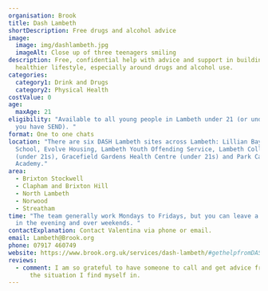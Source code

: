 ```yaml
---
organisation: Brook
title: Dash Lambeth
shortDescription: Free drugs and alcohol advice
image:
  image: img/dashlambeth.jpg
  imageAlt: Close up of three teenagers smiling
description: Free, confidential help with advice and support in building up a
  healthier lifestyle, especially around drugs and alcohol use.
categories:
  category1: Drink and Drugs
  category2: Physical Health
costValue: 0
age:
  maxAge: 21
eligibility: "Available to all young people in Lambeth under 21 (or under 25 if
  you have SEND). "
format: One to one chats
location: "There are six DASH Lambeth sites across Lambeth: Lillian Bayliss
  School, Evolve Housing, Lambeth Youth Offending Service, Lambeth College
  (under 21s), Gracefield Gardens Health Centre (under 21s) and Park Campus
  Academy."
area:
  - Brixton Stockwell
  - Clapham and Brixton Hill
  - North Lambeth
  - Norwood
  - Streatham
time: "The team generally work Mondays to Fridays, but you can leave a message
  in the evening and over weekends. "
contactExplanation: Contact Valentina via phone or email.
email: Lambeth@Brook.org
phone: 07917 460749
website: https://www.brook.org.uk/services/dash-lambeth/#gethelpfromDASH
reviews:
  - comment: I am so grateful to have someone to call and get advice from no matter
      the situation I find myself in.
---
```

